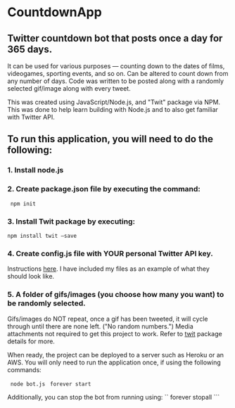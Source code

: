 # CountdownApp
## Twitter countdown bot that posts once a day for 365 days. 
It can be used for various purposes — counting down to the dates of films, videogames,
sporting events, and so on. Can be altered to count down from any number of days. Code was 
written to be posted along with a randomly selected gif/image along with every tweet.

This was created using JavaScript/Node.js, and "Twit" package via NPM. 
This was done to help learn building with Node.js and to also get familiar with Twitter API. 

## To run this application, you will need to do the following:

### 1. Install node.js
### 2. Create package.json file by executing the command: 

``` npm init``` 

### 3. Install Twit package by executing: 

``` npm install twit —save ```

### 4. Create config.js file with YOUR personal Twitter API key. 
Instructions [here](https://developer.twitter.com/en/apply-for-access).
I have included my files as an example of what they should look like. 

### 5. A folder of gifs/images (you choose how many you want) to be randomly selected. 
Gifs/images do NOT repeat, once a gif has been tweeted, it will cycle through until there are none left. ("No random numbers.")
Media attachments not required to get this project to work. Refer to [twit](https://www.npmjs.com/package/twit)  package details for more.

When ready, the project can be deployed to a server such as Heroku or an AWS.
You will only need to run the application once, if using the following commands: 

``` node bot.js``` 
``` forever start```

Additionally, you can stop the bot from running using:
`` forever stopall ```
